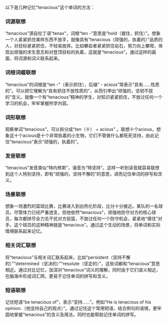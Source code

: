 以下是几种记忆“tenacious”这个单词的方法：

### 词源联想
“tenacious”源自拉丁语“tenax”，词根“ten -”意思是“hold（握住，抓住）”。想象一个人紧紧抓住某样东西不放手，就像具有“tenacious（顽强的，执着的）”品质的人，对目标紧紧抓住，不轻易放弃。比如攀岩者紧紧抓住岩石，努力向上攀爬，体现出顽强的求生意志和对登顶目标的执着，这就是“tenacious”。通过这样的画面，将词源和词义联系起来。

### 词根词缀联想
“tenacious”的词根是“ten -”（表示抓住），后缀“ - acious”常表示“具有……性质的”。可以把它理解为“具有抓住不放性质的”，从而引申出“顽强的，坚韧不拔的”含义。就像一个有“tenacious”精神的学生，对知识紧紧抓住，不放过任何一个学习的机会，牢牢掌握所学内容。

### 词形联想
观察单词“tenacious”，可以拆分成“ten（十） + acious” 。联想十个acious，想象这十个acious是十个非常执着的小生物，它们不管做什么都死死坚持，由此记住“tenacious”表示“顽强的，执着的”。

### 发音联想
“tenacious”发音类似“特内修斯”，谐音为“特坚持”。这样一听到读音就容易联想到这个人特别坚持，即有“顽强的，坚持不懈的”的意思，进而记住单词的拼写和含义。

### 场景联想
想象一场激烈的篮球比赛，比赛进入到白热化阶段，比分十分接近。某队的一名球员，尽管体力已经严重透支，但他依然“tenacious”，顽强地防守对方的核心球员，每次都拼尽全力去干扰对方投篮，不放过任何一个防守机会，紧紧地“缠住”对手。这个球员的这种精神就是“tenacious”。通过这个生动的场景，将单词和实际情境联系起来记忆。

### 相关词汇联想
将“tenacious”与相关词汇联系起来，比如“persistent（坚持不懈的）”“determined（坚决的）”“resolute（坚定的）”，这些词都和“tenacious”意思相近。通过对比记忆，加深对“tenacious”词义的理解，同时由于它们语义相近，在脑海中形成词汇网，更易于记住单词的拼写和含义。

### 短语联想
记住短语“be tenacious of”，表示“坚持……”。例如“He is tenacious of his opinion.（他坚持自己的观点）”。通过记住这个常用短语，结合例句的语境，更牢固地掌握“tenacious”的含义及用法，同时也能帮助记住单词的拼写。 